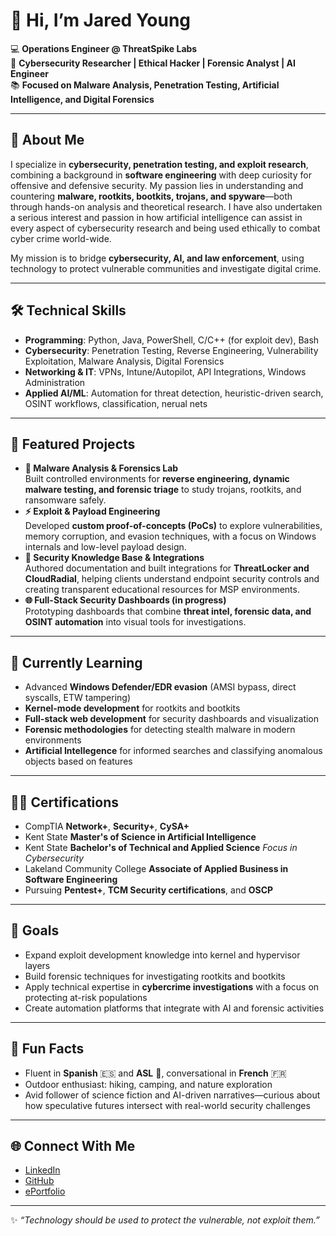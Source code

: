 # 👋 Hi, I’m Jared Young

💻 **Operations Engineer @ ThreatSpike Labs**  
🔐 **Cybersecurity Researcher | Ethical Hacker | Forensic Analyst | AI Engineer**  
📚 **Focused on Malware Analysis, Penetration Testing, Artificial Intelligence, and Digital Forensics**

---

## 🚀 About Me
I specialize in **cybersecurity, penetration testing, and exploit research**, combining a background in **software engineering** with deep curiosity for offensive and defensive security. My passion lies in understanding and countering **malware, rootkits, bootkits, trojans, and spyware**—both through hands-on analysis and theoretical research. I have also undertaken a serious interest and passion in how artificial intelligence can assist in every aspect of cybersecurity research and being used ethically to combat cyber crime world-wide. 

My mission is to bridge **cybersecurity, AI, and law enforcement**, using technology to protect vulnerable communities and investigate digital crime.

---

## 🛠️ Technical Skills
- **Programming**: Python, Java, PowerShell, C/C++ (for exploit dev), Bash  
- **Cybersecurity**: Penetration Testing, Reverse Engineering, Vulnerability Exploitation, Malware Analysis, Digital Forensics  
- **Networking & IT**: VPNs, Intune/Autopilot, API Integrations, Windows Administration  
- **Applied AI/ML**: Automation for threat detection, heuristic-driven search, OSINT workflows, classification, nerual nets

---

## 📂 Featured Projects

- **🔬 Malware Analysis & Forensics Lab**  
  Built controlled environments for **reverse engineering, dynamic malware testing, and forensic triage** to study trojans, rootkits, and ransomware safely.
- **⚡ Exploit & Payload Engineering**  
  Developed **custom proof-of-concepts (PoCs)** to explore vulnerabilities, memory corruption, and evasion techniques, with a focus on Windows internals and low-level payload design.
- **📖 Security Knowledge Base & Integrations**  
  Authored documentation and built integrations for **ThreatLocker and CloudRadial**, helping clients understand endpoint security controls and creating transparent educational resources for MSP environments.
- **🌐 Full-Stack Security Dashboards (in progress)**  
  Prototyping dashboards that combine **threat intel, forensic data, and OSINT automation** into visual tools for investigations.

---

## 🌱 Currently Learning
- Advanced **Windows Defender/EDR evasion** (AMSI bypass, direct syscalls, ETW tampering)  
- **Kernel-mode development** for rootkits and bootkits  
- **Full-stack web development** for security dashboards and visualization  
- **Forensic methodologies** for detecting stealth malware in modern environments
- **Artificial Intellegence** for informed searches and classifying anomalous objects based on features  

---

## 🧑‍🎓 Certifications
- CompTIA **Network+**, **Security+**, **CySA+**  
- Kent State **Master's of Science in Artificial Intelligence**
- Kent State **Bachelor's of Technical and Applied Science** *Focus in Cybersecurity*
- Lakeland Community College **Associate of Applied Business in Software Engineering**
- Pursuing **Pentest+**, **TCM Security certifications**, and **OSCP**

---

## 🎯 Goals
- Expand exploit development knowledge into kernel and hypervisor layers  
- Build forensic techniques for investigating rootkits and bootkits  
- Apply technical expertise in **cybercrime investigations** with a focus on protecting at-risk populations
- Create automation platforms that integrate with AI and forensic activities  

---

## 🎲 Fun Facts
- Fluent in **Spanish** 🇪🇸 and **ASL** 🤟, conversational in **French** 🇫🇷  
- Outdoor enthusiast: hiking, camping, and nature exploration  
- Avid follower of science fiction and AI-driven narratives—curious about how speculative futures intersect with real-world security challenges  

---

## 🌐 Connect With Me
- [LinkedIn](https://www.linkedin.com/in/jared-young-cybersecurity-professional/)  
- [GitHub](https://github.com/Jared-Young-26)  
- [ePortfolio](https://sites.google.com/kent.edu/jared-young/about-me)

---

✨ *“Technology should be used to protect the vulnerable, not exploit them.”*  
